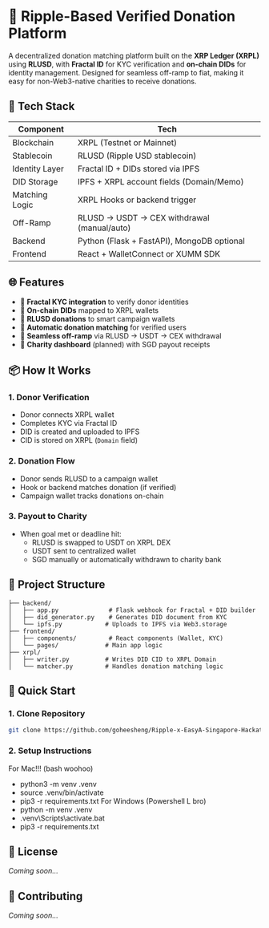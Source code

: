 # 🤝 Ripple-Based Verified Donation Platform

A decentralized donation matching platform built on the **XRP Ledger (XRPL)** using **RLUSD**, with **Fractal ID** for KYC verification and **on-chain DIDs** for identity management. Designed for seamless off-ramp to fiat, making it easy for non-Web3-native charities to receive donations.

## 🔧 Tech Stack

| Component        | Tech                                       |
|------------------|--------------------------------------------|
| Blockchain       | XRPL (Testnet or Mainnet)                  |
| Stablecoin       | RLUSD (Ripple USD stablecoin)             |
| Identity Layer   | Fractal ID + DIDs stored via IPFS          |
| DID Storage      | IPFS + XRPL account fields (Domain/Memo)  |
| Matching Logic   | XRPL Hooks or backend trigger              |
| Off-Ramp         | RLUSD → USDT → CEX withdrawal (manual/auto) |
| Backend          | Python (Flask + FastAPI), MongoDB optional |
| Frontend         | React + WalletConnect or XUMM SDK          |

## 🌐 Features

- 🔐 **Fractal KYC integration** to verify donor identities  
- 🪪 **On-chain DIDs** mapped to XRPL wallets  
- 💸 **RLUSD donations** to smart campaign wallets  
- 🔁 **Automatic donation matching** for verified users  
- 🏦 **Seamless off-ramp** via RLUSD → USDT → CEX withdrawal  
- 🧾 **Charity dashboard** (planned) with SGD payout receipts  

## 📦 How It Works

### 1. Donor Verification  
- Donor connects XRPL wallet  
- Completes KYC via Fractal ID  
- DID is created and uploaded to IPFS  
- CID is stored on XRPL (`Domain` field)  

### 2. Donation Flow  
- Donor sends RLUSD to a campaign wallet  
- Hook or backend matches donation (if verified)  
- Campaign wallet tracks donations on-chain  

### 3. Payout to Charity  
- When goal met or deadline hit:  
  - RLUSD is swapped to USDT on XRPL DEX  
  - USDT sent to centralized wallet  
  - SGD manually or automatically withdrawn to charity bank  

## 📁 Project Structure

```
├── backend/
│   ├── app.py              # Flask webhook for Fractal + DID builder
│   ├── did_generator.py    # Generates DID document from KYC
│   └── ipfs.py            # Uploads to IPFS via Web3.storage
├── frontend/
│   ├── components/         # React components (Wallet, KYC)
│   └── pages/             # Main app logic
├── xrpl/
│   ├── writer.py          # Writes DID CID to XRPL Domain
│   └── matcher.py         # Handles donation matching logic
```

## 🚀 Quick Start

### 1. Clone Repository

```bash
git clone https://github.com/goheesheng/Ripple-x-EasyA-Singapore-Hackathon-2025/branches
```

### 2. Setup Instructions
For Mac!!! (bash woohoo)
- python3 -m venv .venv
- source .venv/bin/activate
- pip3 -r requirements.txt
For Windows (Powershell L bro)
- python -m venv .venv
- .venv\Scripts\activate.bat
- pip3 -r requirements.txt

## 📝 License

*Coming soon...*

## 👥 Contributing

*Coming soon...*